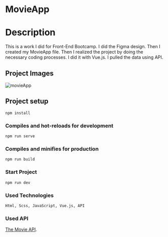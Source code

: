 # MovieApp

# Description

This is a work I did for Front-End Bootcamp. I did the Figma design. Then I created my MovieApp file. Then I realized the project by doing the necessary coding processes. I did it with Vue.js. I pulled the data using API.


## Project Images


![movieApp](https://user-images.githubusercontent.com/45104758/126075720-01866581-be1b-4e57-ad04-293e7130b9b8.png)


## Project setup
```
npm install
```

### Compiles and hot-reloads for development
```
npm run serve
```

### Compiles and minifies for production
```
npm run build
```

### Start Project
```
npm run dev

```

### Used Technologies

```
Html, Scss, JavaScript, Vue.js, API 

```

### Used API


[The Movie API](https://www.themoviedb.org/settings/api).


